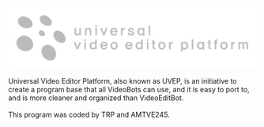 <p align="center">
  <img src="uvep logo 2.png" alt="Logo" />
</p>
Universal Video Editor Platform, also known as UVEP, is an initiative to create a program base that all VideoBots can use, and it is easy to port to, and is more cleaner and organized than VideoEditBot.<br>
<br>
This program was coded by TRP and AMTVE245.<br>
